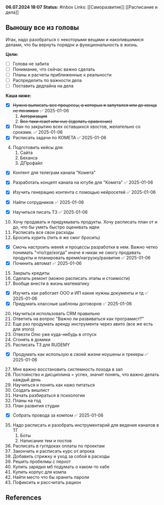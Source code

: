 **06.07.2024 18:07**
**Status:** #inbox 
Links: [[Саморазвитие]] [[Расписание и дела]]


## Выношу все из головы
Итак, надо разобраться с некоторыми вещами и накопившимися делами, что бы вернуть порядок и функциональность в жизнь.

**Цели:**
- [ ] Голова не забита
- [ ] Понимание, что сейчас важно сделать 
- [ ] Планы и расчеты приближенные к реальности
- [ ] Распределить по важности дела
- [ ] Поставить дедлайна на дела

**Каша ниже:**
- [x] ~~Нужно выписать все процессы, в которых я запутался или до конца не понимаю~~ ✅ 2025-01-06
	1. ~~Авторизация~~
	2. ~~Все таки react или vue (сделать сравнение)~~
- [x] План по закрытию всех оставшихся хвостов, желательно со сроками. ✅ 2025-01-06
- [x] Расписать задачи по КОМЕТА ✅ 2025-01-06
4. Подготовить кейсы для:
	1. Сайта
	2. Беханса
	3. ДПрофайл
- [x]  Контент для телеграм канала "Комета"
- [x] Разработать концепт канала на ютубе для "Комета" ✅ 2025-01-06
- [x] Изучить генерацию контента с помощью нейросетей ✅ 2025-01-06
- [x] Найти сотрудников ✅ 2025-01-06

- [x] Научиться писать ТЗ ✅ 2025-01-06
10. Хочу продавать и придумывать продукты. Хочу расписать план от и до, что бы уметь быстро оценивать идеи
11. Расписать все свои расходы
12. Бросить курить (пить я же смог бросить)
- [x] Смочь настроить weeek и процессы разработки в нем. Важно четко понимать "что/где/когда" иначе я никак не смогу продавать продукты и планировать время/нагрузку/рахвитие ✅ 2025-01-06
- [x] Починить автомат ✅ 2025-01-06
15. Закрыть кредиты
16. Сделать ремонт (можно расписать этапы и стоимости)
17. Вообще внести в жизнь математику
- [x] Изучить как работает ООО и ИП какие нужны документы и тд ✅ 2025-01-06
- [x] Придумать классные шаблоны договоров ✅ 2025-01-06
20. Научиться использовать CRM правильно
21. Ответить на вопрос "Важно ли развиваться как програмист?"
22. Еще раз продумать аренду инструмента через авито (все же есть для этого)
23. Отвезти Олю уже куда-нибудь в отпуск
24. Сгонять в домики
25. Расписать ТЗ для RUDEMY
- [x] Продумать как использую в своей жизни ноушены и трекеры ✅ 2025-01-06
27. Мне важно восстановить системность похода в зал
28. Постоянство и дисциплина = успех, значит понять, что важно делать каждый день
29. Научиться и понять как нажо питаться
30. Создать вишлист
31. Начать разбираться в психологии
32. Планы на год
33. План развития студии
- [x] Собрать провода за компом ✅ 2025-01-06
35. Надо расписать и разобрать инструментарий для ведения каналов в ТГ
	1. Боты
	2. Написание тем и постов
36. Расписать в гуглдоках оплаты по проектам
37. Закончить и расписать курс от апрока
38. Добавить стрижку и уход за собой в расходы
39. Решить пробелмы с перхот
40. Купить зарядки мб подумать о каком-то хабе
41. Купить корпус для компа
42. Найти место что бы хранить пароли
43. Пофиксить и рассчитать рацион
## References
